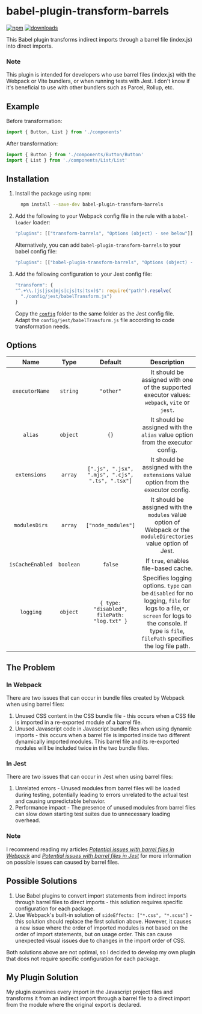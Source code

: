 # babel-plugin-transform-barrels

[![npm](https://badgen.net/npm/v/babel-plugin-transform-barrels)](https://www.npmjs.com/package/babel-plugin-transform-barrels)
[![downloads](https://badgen.net/npm/dt/babel-plugin-transform-barrels)](https://www.npmjs.com/package/babel-plugin-transform-barrels)

This Babel plugin transforms indirect imports through a barrel file (index.js) into direct imports.

### Note
This plugin is intended for developers who use barrel files (index.js) with the Webpack or Vite bundlers, or when running tests with Jest. I don't know if it's beneficial to use with other bundlers such as Parcel, Rollup, etc.

## Example

Before transformation:

```javascript
import { Button, List } from './components'
```

After transformation:

```javascript
import { Button } from './components/Button/Button'
import { List } from './components/List/List'
```


## Installation

1. Install the package using npm:

    ```bash
      npm install --save-dev babel-plugin-transform-barrels
    ```

2. Add the following to your Webpack config file in the rule with a `babel-loader` loader:

    ```javascript
    "plugins": [["transform-barrels", "Options (object) - see below"]]
    ```

   Alternatively, you can add `babel-plugin-transform-barrels` to your babel config file:

    ```javascript
    "plugins": [["babel-plugin-transform-barrels", "Options (object) - see below"]]
    ```

3. Add the following configuration to your Jest config file:

    ```javascript
    "transform": {
    "^.+\\.(js|jsx|mjs|cjs|ts|tsx)$": require("path").resolve(
      "./config/jest/babelTransform.js")
    }
    ```

   Copy the [`config`](config) folder to the same folder as the Jest config file.
   <br>
   Adapt the `config/jest/babelTransform.js` file according to code transformation needs.

## Options

|     **Name**     |  **Type** |                    **Default**                   |                                                                                         **Description**                                                                                        |
|:----------------:|:---------:|:------------------------------------------------:|:----------------------------------------------------------------------------------------------------------------------------------------------------------------------------------------------:|
|  `executorName`  |  `string` |                     `"other"`                    |                                                  It should be assigned with one of the supported executor values: `webpack`, `vite` or `jest`.                                                 |
|      `alias`     |  `object` |                       `{}`                       |                                                          It should be assigned with the `alias` value option from the executor config.                                                         |
|   `extensions`   |  `array`  | `[".js", ".jsx", ".mjs", ".cjs", ".ts", ".tsx"]` |                                                       It should be assigned with the `extensions` value option from the executor config.                                                       |
|   `modulesDirs`  |  `array`  |                `["node_modules"]`                |                                        It should be assigned with the `modules` value option of Webpack or the `moduleDirectories` value option of Jest.                                       |
| `isCacheEnabled` | `boolean` |                      `false`                     |                                                                              If `true`, enables file-based cache.                                                                              |
|     `logging`    |  `object` |    `{ type: "disabled", filePath: "log.txt" }`   | Specifies logging options. `type` can be `disabled` for no logging, `file` for logs to a file, or `screen` for logs to the console. If type is `file`, `filePath` specifies the log file path. |

## The Problem

### In Webpack
There are two issues that can occur in bundle files created by Webpack when using barrel files:
1. Unused CSS content in the CSS bundle file - this occurs when a CSS file is imported in a re-exported module of a barrel file.
2. Unused Javascript code in Javascript bundle files when using dynamic imports - this occurs when a barrel file is imported inside two different dynamically imported modules. This barrel file and its re-exported modules will be included twice in the two bundle files.

### In Jest
There are two issues that can occur in Jest when using barrel files:
1. Unrelated errors - Unused modules from barrel files will be loaded during testing, potentially leading to errors unrelated to the actual test and causing unpredictable behavior.
2. Performance impact - The presence of unused modules from barrel files can slow down starting test suites due to unnecessary loading overhead.

### Note
I recommend reading my articles [*Potential issues with barrel files in Webpack*](https://dev.to/fogel/potential-issues-with-barrel-files-in-webpack-4bf2) and [*Potential issues with barrel files in Jest*](https://dev.to/fogel/potential-issues-with-barrel-files-in-jest-1nkl) for more information on possible issues can caused by barrel files.

## Possible Solutions

1. Use Babel plugins to convert import statements from indirect imports through barrel files to direct imports - this solution requires specific configuration for each package.
2. Use Webpack's built-in solution of `sideEffects: ["*.css", "*.scss"]` - this solution should replace the first solution above. However, it causes a new issue where the order of imported modules is not based on the order of import statements, but on usage order. This can cause unexpected visual issues due to changes in the import order of CSS.

Both solutions above are not optimal, so I decided to develop my own plugin that does not require specific configuration for each package.

## My Plugin Solution
My plugin examines every import in the Javascript project files and transforms it from an indirect import through a barrel file to a direct import from the module where the original export is declared.

